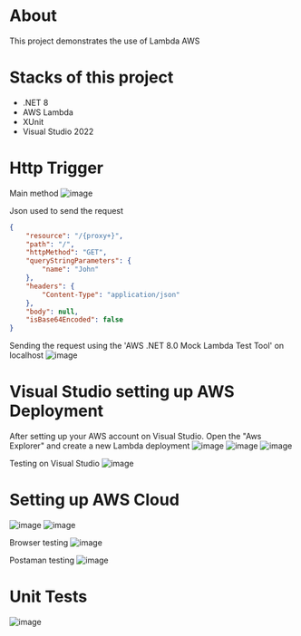 # About
This project demonstrates the use of Lambda AWS

# Stacks of this project
- .NET 8
- AWS Lambda
- XUnit
- Visual Studio 2022

# Http Trigger
Main method
![image](https://github.com/user-attachments/assets/9de8d8d5-d5d7-45a6-9476-bdb39b73ca5d)

Json used to send the request
```json
{
    "resource": "/{proxy+}",
    "path": "/",
    "httpMethod": "GET",
    "queryStringParameters": {
        "name": "John"
    },
    "headers": {
        "Content-Type": "application/json"
    },
    "body": null,
    "isBase64Encoded": false
}
````

Sending the request using the 'AWS .NET 8.0 Mock Lambda Test Tool' on localhost
![image](https://github.com/user-attachments/assets/84dfe068-d7d6-4a4f-b4ab-b016bdfc709e)

# Visual Studio setting up AWS Deployment

After setting up your AWS account on Visual Studio. Open  the "Aws Explorer" and create a new Lambda deployment
![image](https://github.com/user-attachments/assets/4686a729-4ef5-418b-9a24-c41369d1fd2a)
![image](https://github.com/user-attachments/assets/eaf0817a-4698-4ae8-824c-898e67c73dff)
![image](https://github.com/user-attachments/assets/ac210bf3-5ee7-4bf7-bca9-16c456fb1a74)

Testing on Visual Studio
![image](https://github.com/user-attachments/assets/9a31f2ca-e247-417d-b321-ba6d96a70d54)

# Setting up AWS Cloud

![image](https://github.com/user-attachments/assets/99285728-10e5-427b-8c6b-0e7d8f8ae52c)
![image](https://github.com/user-attachments/assets/620562ea-2be2-472a-a4fa-751eb8065766)

Browser testing
![image](https://github.com/user-attachments/assets/67257cfd-dfb4-43a8-a6e7-360907b8c118)

Postaman testing
![image](https://github.com/user-attachments/assets/b03c83e5-e78a-411b-8a41-08483c0cfe72)


# Unit Tests
![image](https://github.com/user-attachments/assets/88b71de4-612e-46d1-ba04-6df22215d17c)
